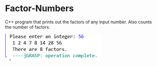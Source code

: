 # Factor-Numbers
C++ program that prints out the factors of any input number. Also counts the number of factors.

![alt-text](Factor_numbers.PNG)
